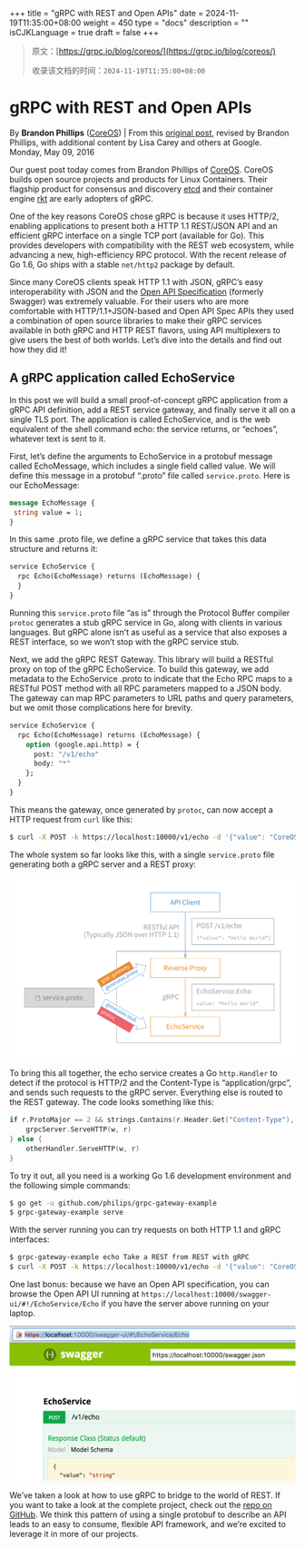 +++
title = "gRPC with REST and Open APIs"
date = 2024-11-19T11:35:00+08:00
weight = 450
type = "docs"
description = ""
isCJKLanguage = true
draft = false
+++

> 原文：[https://grpc.io/blog/coreos/](https://grpc.io/blog/coreos/)
>
> 收录该文档的时间：`2024-11-19T11:35:00+08:00`

# gRPC with REST and Open APIs

By **Brandon Phillips** ([CoreOS](https://coreos.com/)) | From this [original post](https://coreos.com/blog/grpc-protobufs-swagger.html), revised by Brandon Phillips, with additional content by Lisa Carey and others at Google.
Monday, May 09, 2016



Our guest post today comes from Brandon Phillips of [CoreOS](https://coreos.com/). CoreOS builds open source projects and products for Linux Containers. Their flagship product for consensus and discovery [etcd](https://coreos.com/etcd/) and their container engine [rkt](https://coreos.com/rkt/) are early adopters of gRPC.

One of the key reasons CoreOS chose gRPC is because it uses HTTP/2, enabling applications to present both a HTTP 1.1 REST/JSON API and an efficient gRPC interface on a single TCP port (available for Go). This provides developers with compatibility with the REST web ecosystem, while advancing a new, high-efficiency RPC protocol. With the recent release of Go 1.6, Go ships with a stable `net/http2` package by default.

Since many CoreOS clients speak HTTP 1.1 with JSON, gRPC’s easy interoperability with JSON and the [Open API Specification](https://github.com/OAI/OpenAPI-Specification) (formerly Swagger) was extremely valuable. For their users who are more comfortable with HTTP/1.1+JSON-based and Open API Spec APIs they used a combination of open source libraries to make their gRPC services available in both gRPC and HTTP REST flavors, using API multiplexers to give users the best of both worlds. Let’s dive into the details and find out how they did it!

## A gRPC application called EchoService

In this post we will build a small proof-of-concept gRPC application from a gRPC API definition, add a REST service gateway, and finally serve it all on a single TLS port. The application is called EchoService, and is the web equivalent of the shell command echo: the service returns, or “echoes”, whatever text is sent to it.

First, let’s define the arguments to EchoService in a protobuf message called EchoMessage, which includes a single field called value. We will define this message in a protobuf “.proto” file called `service.proto`. Here is our EchoMessage:

```proto
message EchoMessage {
 string value = 1;
}
```

In this same .proto file, we define a gRPC service that takes this data structure and returns it:

```proto
service EchoService {
  rpc Echo(EchoMessage) returns (EchoMessage) {
  }
}
```

Running this `service.proto` file “as is” through the Protocol Buffer compiler `protoc` generates a stub gRPC service in Go, along with clients in various languages. But gRPC alone isn’t as useful as a service that also exposes a REST interface, so we won’t stop with the gRPC service stub.

Next, we add the gRPC REST Gateway. This library will build a RESTful proxy on top of the gRPC EchoService. To build this gateway, we add metadata to the EchoService .proto to indicate that the Echo RPC maps to a RESTful POST method with all RPC parameters mapped to a JSON body. The gateway can map RPC parameters to URL paths and query parameters, but we omit those complications here for brevity.

```proto
service EchoService {
  rpc Echo(EchoMessage) returns (EchoMessage) {
    option (google.api.http) = {
      post: "/v1/echo"
      body: "*"
    };
  }
}
```

This means the gateway, once generated by `protoc`, can now accept a HTTP request from `curl` like this:

```sh
$ curl -X POST -k https://localhost:10000/v1/echo -d '{"value": "CoreOS is hiring!"}'
```

The whole system so far looks like this, with a single `service.proto` file generating both a gRPC server and a REST proxy:

![gRPC API with REST gateway](gRPCwithRESTandOpenAPIs_img/grpc-rest-gateway.png)

To bring this all together, the echo service creates a Go `http.Handler` to detect if the protocol is HTTP/2 and the Content-Type is “application/grpc”, and sends such requests to the gRPC server. Everything else is routed to the REST gateway. The code looks something like this:

```go
if r.ProtoMajor == 2 && strings.Contains(r.Header.Get("Content-Type"), "application/grpc") {
	grpcServer.ServeHTTP(w, r)
} else {
	otherHandler.ServeHTTP(w, r)
}
```

To try it out, all you need is a working Go 1.6 development environment and the following simple commands:

```sh
$ go get -u github.com/philips/grpc-gateway-example
$ grpc-gateway-example serve
```

With the server running you can try requests on both HTTP 1.1 and gRPC interfaces:

```sh
$ grpc-gateway-example echo Take a REST from REST with gRPC
$ curl -X POST -k https://localhost:10000/v1/echo -d '{"value": "CoreOS is hiring!"}'
```

One last bonus: because we have an Open API specification, you can browse the Open API UI running at `https://localhost:10000/swagger-ui/#!/EchoService/Echo` if you have the server above running on your laptop.

![gRPC/REST Open API document](gRPCwithRESTandOpenAPIs_img/grpc-swaggerscreen.png)

We’ve taken a look at how to use gRPC to bridge to the world of REST. If you want to take a look at the complete project, check out the [repo on GitHub](https://github.com/philips/grpc-gateway-example). We think this pattern of using a single protobuf to describe an API leads to an easy to consume, flexible API framework, and we’re excited to leverage it in more of our projects.
